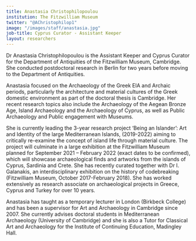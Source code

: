 ```yaml
---
title: Anastasia Christophilopoulou
institution: The Fitzwilliam Museum
twitter: "@AChristophilop1"
image: "/images/staff/anastasia.jpg"
job-title: Cyprus Curator - Assistant Keeper
layout: researchers
---
```


Dr Anastasia Christophilopoulou is the Assistant Keeper and Cyprus Curator for the Department of Antiquities of the Fitzwilliam Museum, Cambridge. She conducted postdoctoral research in Berlin for two years before moving to the Department of Antiquities.

Anastasia focused on the Archaeology of the Greek EIA and Archaic periods, particularly the architecture and material cultures of the Greek domestic environment as part of the doctoral thesis is Cambridge. Her recent research topics also include the Archaeology of the Aegean Bronze Age, Island Archaeology and the Archaeology of Cyprus, as well as Public Archaeology and Public engagement with Museums.

She is currently leading the 3-year research project ‘Being an Islander’: Art and Identity of the large Mediterranean Islands, (2019-2022) aiming to critically re-examine the concept of island life through material culture. The project will culminate in a large exhibition at the Fitzwilliam Museum planned for September 2021 – February 2022 (exact dates to be confirmed), which will showcase archaeological finds and artworks from the islands of Cyprus, Sardinia and Crete. She has recently curated together with Dr I. Galanakis, an interdisciplinary exhibition on the history of codebreaking (Fitzwilliam Museum, October 2017-February 2018). She has worked extensively as research associate on archaeological projects in Greece, Cyprus and Turkey for over 10 years.

Anastasia has taught as a temporary lecturer in London (Birkbeck College) and has been a supervisor for Art and Archaeology in Cambridge since 2007. She currently advises doctoral students in Mediterranean Archaeology (University of Cambridge) and she is also a Tutor for Classical Art and Archaeology for the Institute of Continuing Education, Madingley Hall.
